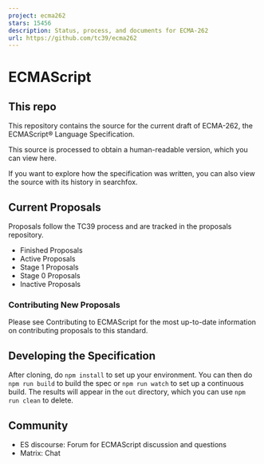 ```yaml
---
project: ecma262
stars: 15456
description: Status, process, and documents for ECMA-262
url: https://github.com/tc39/ecma262
---
```


ECMAScript
==========

This repo
---------

This repository contains the source for the current draft of ECMA-262, the ECMAScript® Language Specification.

This source is processed to obtain a human-readable version, which you can view here.

If you want to explore how the specification was written, you can also view the source with its history in searchfox.

Current Proposals
-----------------

Proposals follow the TC39 process and are tracked in the proposals repository.

-   Finished Proposals
-   Active Proposals
-   Stage 1 Proposals
-   Stage 0 Proposals
-   Inactive Proposals

### Contributing New Proposals

Please see Contributing to ECMAScript for the most up-to-date information on contributing proposals to this standard.

Developing the Specification
----------------------------

After cloning, do `npm install` to set up your environment. You can then do `npm run build` to build the spec or `npm run watch` to set up a continuous build. The results will appear in the `out` directory, which you can use `npm run clean` to delete.

Community
---------

-   ES discourse: Forum for ECMAScript discussion and questions
-   Matrix: Chat
